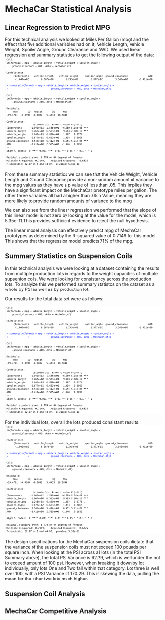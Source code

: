 # MechaCar Statistical Analysis


## Linear Regression to Predict MPG
For this technical analysis we looked at Miles Per Gallon (mpg) and the effect that five additional variables had on it; Vehicle Length, Vehicle Weight, Spoiler Angle, Ground Clearance and AWD. We used linear regression and summary statistics to get the following output of the data: 
![mpg Linear Regression and Summary Statistics](/images/mpg_output.png)

From these summary statistics we can see that the Vehicle Weight, Vehicle Length and Ground Clearance provide a non-random amount of variance to the mpg values as they have a p value of less than .05. This implies they have a significant impact on the MechaCar prototype miles per gallon. The other three variables all had a higher than .05 p Value, meaning they are more likely to provide random amounts of variance to the mpg. 

We can also see from the linear regression we performed that the slope of this linear model is not zero by looking at the value for the model, which is 5.35e-11.This provides sufficient evidence to reject the null hypothesis.  

The linear model analysis can effectively predict mpg of MechaCar prototypes as determined by the R-squared value of 0.7149 for this model. This shows that the regression model predicts 71% of the mpg. 


## Summary Statistics on Suspension Coils

In this technical analysis we were looking at a dataset containing the results from multiple production lots in regards to the weight capacities of multiple supsenion coils. We were looking for consistancy across the production lots. To analyize this we performed summary statistcs on the dataset as a whole by PSI as well as by production lot. 

Our results for the total data set were as follows:  

![Total PSI Summary](/images/mpg_output.png)

For the individual lots, overall the lots produced consistant results. 
![Total PSI Summary by Lot](/images/mpg_output.png)

The design specifications for the MechaCar suspension coils dictate that the variance of the suspension coils must not exceed 100 pounds per square inch. When looking at the PSI across all lots (in the total PSI Summary above), the total PSI Variance is 62.29, which is well under the not to exceed amount of 100 psi. However, when breaking it down by lot individually, only lots One and Two fall within that category. Lot three is well over 100, with a PSI Variance of 170.29. This is skewing the data, pulling the mean for the other two lots much higher. 


## Suspension Coil Analysis

## MechaCar Competitive Analysis